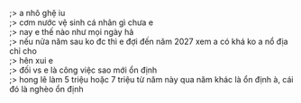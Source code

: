 ;> a nhô ghệ iu<br>
;> cơm nước vệ sinh cá nhân gì chưa e<br>
;> nay e thế nào như mọi ngày hả<br>
;> nếu nửa năm sau ko đc thì e đợi đến năm 2027 xem a có khá ko a nổ địa chỉ cho<br>
;> hên xui e<br>
;> đối vs e là công việc sao mới ổn định<br>
;> hong lẽ làm 5 triệu hoặc 7 triệu từ năm này qua năm khác là ổn định à, cái đó là nghèo ổn định
